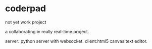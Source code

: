 # coderpad
not yet work project

a collaborating in really real-time project.

server: python server with websocket.
client:html5 canvas text editor.



